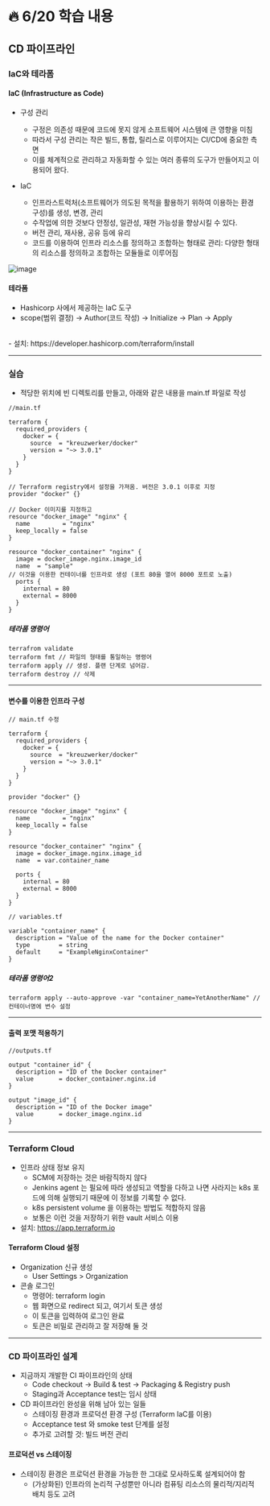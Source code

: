 # :fire: 6/20 학습 내용

## CD 파이프라인

### IaC와 테라폼

#### IaC (Infrastructure as Code)

- 구성 관리
  - 구정은 의존성 때문에 코드에 못지 않게 소프트웨어 시스템에 큰 영향을 미침
  - 따라서 구성 관리는 작은 빌드, 통합, 릴리스로 이루어지는 CI/CD에 중요한 측면
  - 이를 체계적으로 관리하고 자동화할 수 있는 여러 종류의 도구가 만들어지고 이용되어 왔다.
 
- IaC
  - 인프라스트럭처(소프트웨어가 의도된 목적을 활용하기 위하여 이용하는 환경 구성)를 생성, 변경, 관리
  - 수작업에 의한 것보다 안정성, 일관성, 재현 가능성을 향상시킬 수 있다.
  - 버전 관리, 재사용, 공유 등에 유리
  - 코드를 이용하여 인프라 리소스를 정의하고 조합하는 형태로 관리: 다양한 형태의 리소스를 정의하고 조합하는 모듈들로 이루어짐
 
![image](https://github.com/SSOFERRET/devcourse-review/assets/148465774/150e7a99-61ab-438a-83ee-6cd5419ebc90)


#### 테라폼

- Hashicorp 사에서 제공하는 IaC 도구
- scope(범위 결정) → Author(코드 작성) → Initialize → Plan → Apply
<br />
- 설치: https://developer.hashicorp.com/terraform/install

---

### 실습

- 적당한 위치에 빈 디렉토리를 만들고, 아래와 같은 내용을 main.tf 파일로 작성
```
//main.tf

terraform {
  required_providers {
    docker = {
      source  = "kreuzwerker/docker"
      version = "~> 3.0.1"
    }
  }
}

// Terraform registry에서 설정을 가져옴. 버전은 3.0.1 이후로 지정
provider "docker" {}

// Docker 이미지를 지정하고
resource "docker_image" "nginx" {
  name         = "nginx"
  keep_locally = false
}

resource "docker_container" "nginx" {
  image = docker_image.nginx.image_id
  name  = "sample"
// 이것을 이용한 컨테이너를 인프라로 생성 (포트 80을 열어 8000 포트로 노출)
  ports {
    internal = 80
    external = 8000
  }
}
```

##### 테라폼 명령어

```
terrafrom validate
terraform fmt // 파일의 형태를 통일하는 명령어
terraform apply // 생성. 플랜 단계로 넘어감.
terraform destroy // 삭제
```

---

#### 변수를 이용한 인프라 구성

```
// main.tf 수정

terraform {
  required_providers {
    docker = {
      source  = "kreuzwerker/docker"
      version = "~> 3.0.1"
    }
  }
}

provider "docker" {}

resource "docker_image" "nginx" {
  name         = "nginx"
  keep_locally = false
}

resource "docker_container" "nginx" {
  image = docker_image.nginx.image_id
  name  = var.container_name

  ports {
    internal = 80
    external = 8000
  }
}
```

```
// variables.tf

variable "container_name" {
  description = "Value of the name for the Docker container"
  type        = string
  default     = "ExampleNginxContainer"
}
```

##### 테라폼 명령어2

```
terraform apply --auto-approve -var "container_name=YetAnotherName" // 컨테이너명에 변수 설정
```

---

#### 출력 포맷 적용하기

```
//outputs.tf

output "container_id" {
  description = "ID of the Docker container"
  value       = docker_container.nginx.id
}

output "image_id" {
  description = "ID of the Docker image"
  value       = docker_image.nginx.id
}
```

---

### Terraform Cloud

- 인프라 상태 정보 유지
  - SCM에 저장하는 것은 바람직하지 않다
  - Jenkins agent 는 필요에 따라 생성되고 역할을 다하고 나면 사라지는 k8s 포드에 의해 실행되기 때문에 이 정보를 기록할 수 없다.
  - k8s persistent volume 을 이용하는 방법도 적합하지 않음
  - 보통은 이런 것을 저장하기 위한 vault 서비스 이용
- 설치: https://app.terraform.io

#### Terraform Cloud 설정

- Organization 신규 생성
  - User Settings > Organization
- 콘솔 로그인
  - 명령어: terraform login
  - 웹 화면으로 redirect 되고, 여기서 토큰 생성
  - 이 토큰을 입력하여 로그인 완료
  - 토큰은 비밀로 관리하고 잘 저장해 둘 것
 
---

### CD 파이프라인 설계

- 지금까지 개발한 CI 파이프라인의 상태
  - Code checkout → Build & test → Packaging & Registry push
  - Staging과 Acceptance test는 임시 상태
- CD 파이프라인 완성을 위해 남아 있는 일들
  - 스테이징 환경과 프로덕션 환경 구성 (Terraform IaC를 이용)
  - Acceptance test 와 smoke test 단계를 설정
  - 추가로 고려할 것: 빌드 버전 관리

#### 프로덕션 vs 스테이징

- 스테이징 환경은 프로덕션 환경을 가능한 한 그대로 모사하도록 설계되어야 함
  - (가상화된) 인프라의 논리적 구성뿐만 아니라 컴퓨팅 리소스의 물리적/지리적 배치 등도 고려
  
